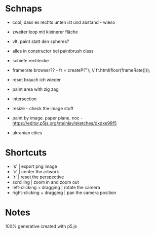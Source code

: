 # Schnaps

* cool, dass es rechts unten ist und abstand - wieso
* zweiter loop mit kleinerer fläche
* vlt. paint statt den spheres?
* alles in constructor bei paintbrush class
* schiefe rechtecke
* framerate browser?? - fr = createP(''); // fr.html(floor(frameRate()));
* reset brauch ich wieder
* paint area with zig zag
* intersection
* resize - check the image stuff

* paint by image. paper plane, noc - https://editor.p5js.org/steinlav/sketches/dxdxe98f5
* ukranian cities

# Shortcuts
* 's' | export png image
* 'c' | center the artwork
* 'r' | reset the perspective
* scrolling | zoom in and zoom out 
* left-clicking + dragging | rotate the camera
* right-clicking + dragging | pan the camera position

# Notes
100% generative
created with p5.js